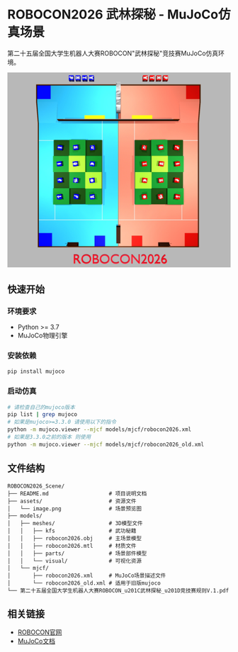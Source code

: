 # ROBOCON2026 武林探秘 - MuJoCo仿真场景

第二十五届全国大学生机器人大赛ROBOCON"武林探秘"竞技赛MuJoCo仿真环境。

![场景预览](assets/image.jpg)

## 快速开始

### 环境要求
- Python >= 3.7
- MuJoCo物理引擎

### 安装依赖
```bash
pip install mujoco
```

### 启动仿真
```bash
# 请检查自己的mujoco版本
pip list | grep mujoco
# 如果是mujoco>=3.3.0 请使用以下的指令
python -m mujoco.viewer --mjcf models/mjcf/robocon2026.xml
# 如果是3.3.0之前的版本 则使用
python -m mujoco.viewer --mjcf models/mjcf/robocon2026_old.xml
```

## 文件结构
```
ROBOCON2026_Scene/
├── README.md                   # 项目说明文档
├── assets/                     # 资源文件
│   └── image.png               # 场景预览图
├── models/
│   ├── meshes/                 # 3D模型文件
│   │   ├── kfs                 # 武功秘籍
│   │   ├── robocon2026.obj     # 主场景模型
│   │   ├── robocon2026.mtl     # 材质文件
│   │   ├── parts/              # 场景部件模型
│   │   └── visual/             # 可视化资源
│   └── mjcf/
│       ├── robocon2026.xml     # MuJoCo场景描述文件
│       └── robocon2026_old.xml # 适用于旧版mujoco
└── 第二十五届全国大学生机器人大赛ROBOCON_u201C武林探秘_u201D竞技赛规则V.1.pdf
```

## 相关链接
- [ROBOCON官网](http://robocon.org.cn/sys-index/)
- [MuJoCo文档](https://mujoco.readthedocs.io/)
